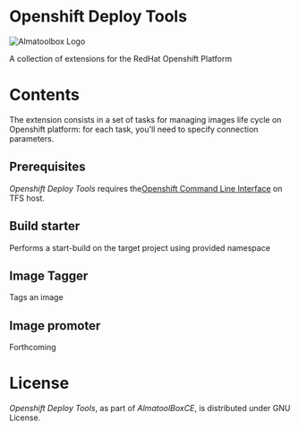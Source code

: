 # Openshift Deploy Tools

![Almatoolbox Logo](http://logoshabm.tmdb.de/240/015095847.JPG "Almatoolbox Logo")

A collection of extensions for the RedHat Openshift Platform

# Contents
The extension consists in a set of tasks for managing images life cycle on Openshift platform: for each task, you'll need to specify connection parameters.

## Prerequisites
*Openshift Deploy Tools* requires the[Openshift Command Line Interface](https://docs.openshift.com/enterprise/3.0/cli_reference/get_started_cli.html#overview) on TFS host.

## Build starter
Performs a start-build on the target project using provided namespace
## Image Tagger
Tags an image
## Image promoter
Forthcoming


# License

*Openshift Deploy Tools*, as part of *AlmatoolBoxCE*, is distributed under GNU License.

